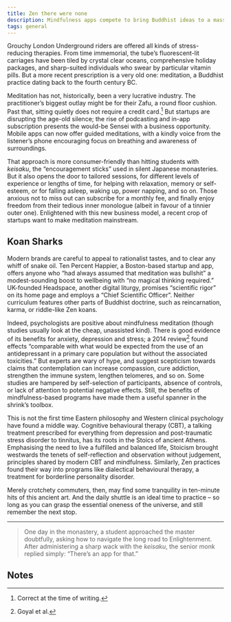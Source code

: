 ```yaml
---
title: Zen there were none
description: Mindfulness apps compete to bring Buddhist ideas to a mass market
tags: general
---
```


Grouchy London Underground riders are offered all kinds of stress-reducing therapies. From time immemorial, the tube’s fluorescent-lit carriages have been tiled by crystal clear oceans, comprehensive holiday packages, and sharp-suited individuals who swear by particular vitamin pills. But a more recent prescription is a very old one: meditation, a Buddhist practice dating back to the fourth century BC.

Meditation has not, historically, been a very lucrative industry. The practitioner’s biggest outlay might be for their Zafu, a round floor cushion. Past that, sitting quietly does not require a credit card.[^1] But startups are disrupting the age-old silence; the rise of podcasting and in-app subscription presents the would-be Sensei with a business opportunity. Mobile apps can now offer guided meditations, with a kindly voice from the listener’s phone encouraging focus on breathing and awareness of surroundings.

That approach is more consumer-friendly than hitting students with _keisaku_, the “encouragement sticks” used in silent Japanese monasteries. But it also opens the door to tailored sessions, for different levels of experience or lengths of time, for helping with relaxation, memory or self-esteem, or for falling asleep, waking up, power napping, and so on. Those anxious not to miss out can subscribe for a monthly fee, and finally enjoy freedom from their tedious inner monologue (albeit in favour of a tinnier outer one). Enlightened with this new business model, a recent crop of startups want to make meditation mainstream.


## Koan Sharks

Modern brands are careful to appeal to rationalist tastes, and to clear any whiff of snake oil. Ten Percent Happier, a Boston-based startup and app, offers anyone who “had always assumed that meditation was bullshit” a modest-sounding boost to wellbeing with “no magical thinking required.” UK-founded Headspace, another digital liturgy, promises “scientific rigor” on its home page and employs a “Chief Scientific Officer”. Neither curriculum features other parts of Buddhist doctrine, such as reincarnation, karma, or riddle-like Zen koans.

Indeed, psychologists are positive about mindfulness meditation (though studies usually look at the cheap, unassisted kind). There is good evidence of its benefits for anxiety, depression and stress; a 2014 review[^2] found effects “comparable with what would be expected from the use of an antidepressant in a primary care population but without the associated toxicities.” But experts are wary of hype, and suggest scepticism towards claims that contemplation can increase compassion, cure addiction, strengthen the immune system, lengthen telomeres, and so on. Some studies are hampered by self-selection of participants, absence of controls, or lack of attention to potential negative effects. Still, the benefits of mindfulness-based programs have made them a useful spanner in the shrink’s toolbox.

This is not the first time Eastern philosophy and Western clinical psychology have found a middle way. Cognitive behavioural therapy (CBT), a talking treatment prescribed for everything from depression and post-traumatic stress disorder to tinnitus, has its roots in the Stoics of ancient Athens. Emphasising the need to live a fulfilled and balanced life, Stoicism brought westwards the tenets of self-reflection and observation without judgement, principles shared by modern CBT and mindfulness. Similarly, Zen practices found their way into programs like dialectical behavioural therapy, a treatment for borderline personality disorder.

Merely crotchety commuters, then, may find some tranquility in ten-minute hits of this ancient art. And the daily shuttle is an ideal time to practice – so long as you can grasp the essential oneness of the universe, and still remember the next stop.

---

> One day in the monastery, a student approached the master doubtfully, asking how to navigate the long road to Enlightenment. After administering a sharp wack with the _keisaku_, the senior monk replied simply: “There’s an app for that.”


<!-- Footnotes themselves at the bottom. -->
## Notes

[^1]:
     Correct at the time of writing.

[^2]:
     Goyal et al.
